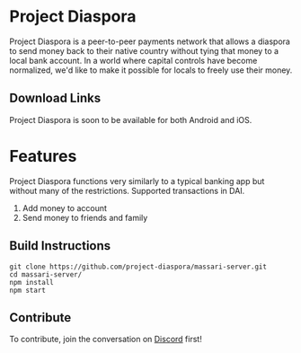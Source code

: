 # Project Diaspora

Project Diaspora is a peer-to-peer payments network that allows a diaspora to send money back to their native country without tying that money to a local bank account. In a world where capital controls have become normalized, we'd like to make it possible for locals to freely use their money.

## Download Links

Project Diaspora is soon to be available for both Android and iOS.

# Features

Project Diaspora functions very similarly to a typical banking app but without many of the restrictions. Supported transactions in DAI.

1. Add money to account
2. Send money to friends and family

## Build Instructions

```
git clone https://github.com/project-diaspora/massari-server.git
cd massari-server/
npm install
npm start
```

## Contribute

To contribute, join the conversation on [Discord](https://discord.gg/gNdnuzr) first!
